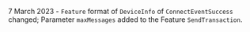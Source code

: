 7 March 2023 - `Feature` format of `DeviceInfo` of `ConnectEventSuccess` changed; Parameter `maxMessages` added to the Feature `SendTransaction`.